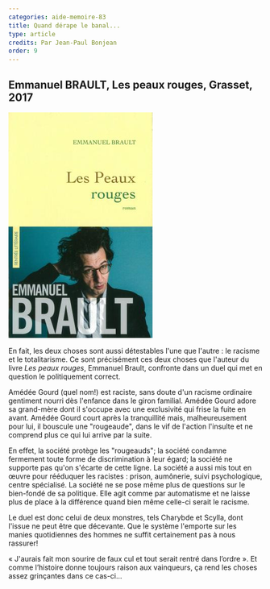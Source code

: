 ```yaml
---
categories: aide-memoire-83
title: Quand dérape le banal...
type: article
credits: Par Jean-Paul Bonjean
order: 9
---
```

## Emmanuel BRAULT, Les peaux rouges, Grasset, 2017



![Emmanuel BRAULT, Les peaux rouges, Grasset, 2017](/assets/uploads/am-83-les-peaux-rouges.jpg)



En fait, les deux choses sont aussi détestables l'une que l'autre : le racisme et le totalitarisme. Ce sont précisément ces deux choses que l'auteur du livre _Les peaux rouges_, Emmanuel Brault, confronte dans un duel qui met en question le politiquement correct.

Amédée Gourd (quel nom!) est raciste, sans doute d'un racisme ordinaire gentiment nourri dès l'enfance dans le giron familial. Amédée Gourd adore sa grand-mère dont il s'occupe avec une exclusivité qui frise la fuite en avant. Amédée Gourd court après la tranquillité mais, malheureusement pour lui, il bouscule une "rougeaude", dans le vif de l'action l'insulte et ne comprend plus ce qui lui arrive par la suite.

En effet, la société protège les "rougeauds"; la société condamne fermement toute forme de discrimination à leur égard; la société ne supporte pas qu'on s'écarte de cette ligne. La société a aussi mis tout en œuvre pour rééduquer les racistes : prison, aumônerie, suivi psychologique, centre spécialisé. La société ne se pose même plus de questions sur le bien-fondé de sa politique. Elle agit comme par automatisme et ne laisse plus de place à la différence quand bien même celle-ci serait le racisme.

Le duel est donc celui de deux monstres, tels Charybde et Scylla, dont l'issue ne peut être que décevante. Que le système l'emporte sur les manies quotidiennes des hommes ne suffit certainement pas à nous rassurer!

« J'aurais fait mon sourire de faux cul et tout serait rentré dans l’ordre ». Et comme l’histoire donne toujours raison aux vainqueurs, ça rend les choses assez grinçantes dans ce cas-ci...
